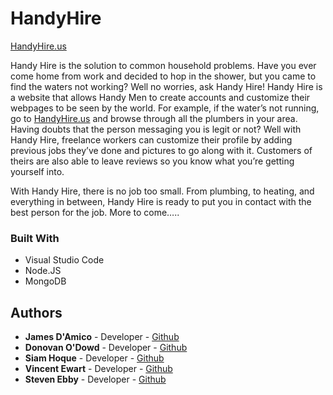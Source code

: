 # HandyHire

[HandyHire.us](https://handyhire.us)

Handy Hire is the solution to common household problems. Have you ever come home from work and decided to hop in the shower, but you came to find the waters not working? Well no worries, ask Handy Hire! Handy Hire is a website that allows Handy Men to create accounts and customize their webpages to be seen by the world. For example, if the water’s not running, go to [HandyHire.us](https://handyhire.us) and browse through all the plumbers in your area. Having doubts that the person messaging you is legit or not? Well with Handy Hire, freelance workers can customize their profile by adding previous jobs they’ve done and pictures to go along with it. Customers of theirs are also able to leave reviews so you know what you’re getting yourself into. 

With Handy Hire, there is no job too small. From plumbing, to heating, and everything in between, Handy Hire is ready to put you in contact with the best person for the job. 
More to come…..

### Built With
- Visual Studio Code
- Node.JS
- MongoDB

## Authors
- **James D'Amico** - Developer - [Github](https://github.com/JamesDamico)
- **Donovan O'Dowd** - Developer - [Github](https://github.com/Donovan-27)
- **Siam Hoque** - Developer - [Github](https://github.com/Siamuel1)
- **Vincent Ewart** - Developer - [Github](https://github.com/Vinrox723)
- **Steven Ebby** - Developer - [Github](https://github.com/ebbys10)

